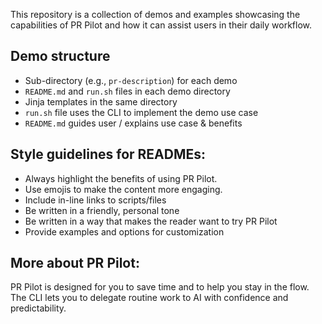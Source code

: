 This repository is a collection of demos and examples showcasing the capabilities of PR Pilot and how it can assist users in their daily workflow.

## Demo structure
- Sub-directory (e.g., `pr-description`) for each demo
- `README.md` and `run.sh` files in each demo directory
- Jinja templates in the same directory
- `run.sh` file uses the CLI to implement the demo use case
- `README.md` guides user / explains use case & benefits 

## Style guidelines for READMEs:
- Always highlight the benefits of using PR Pilot.
- Use emojis to make the content more engaging.
- Include in-line links to scripts/files
- Be written in a friendly, personal tone
- Be written in a way that makes the reader want to try PR Pilot
- Provide examples and options for customization

## More about PR Pilot:
PR Pilot is designed for you to save time and to help you stay in the flow. The CLI lets you to delegate routine work to AI with confidence and predictability.

